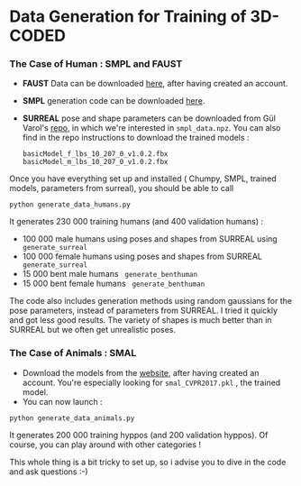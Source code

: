 # Data Generation for Training of 3D-CODED



### The Case of Human : SMPL and FAUST



* **FAUST** Data can be downloaded [here](http://faust.is.tue.mpg.de/challenge/Inter-subject_challenge/datasets), after having created an account.

* **SMPL** generation code can be downloaded [here](http://smpl.is.tue.mpg.de/).

* **SURREAL** pose and shape parameters can be downloaded from Gül Varol's [repo](https://github.com/gulvarol/surreal), in which we're interested in ```smpl_data.npz```. You can also find in the repo instructions to download the trained models :


  ```
  basicModel_f_lbs_10_207_0_v1.0.2.fbx
  basicModel_m_lbs_10_207_0_v1.0.2.fbx
  ```

Once you have everything set up and installed ( Chumpy, SMPL, trained models, parameters from surreal), you should be able to call 

```shell
python generate_data_humans.py
```

It generates 230 000 training humans (and 400 validation humans) :

- 100 000 male humans using poses and shapes from SURREAL using ``` generate_surreal```
- 100 000 female humans using poses and shapes from SURREAL ``` generate_surreal```
- 15 000 bent male humans ``` generate_benthuman```
- 15 000 bent female humans ``` generate_benthuman```



The code also includes generation methods using random gaussians for the pose parameters, instead of parameters from SURREAL. I tried it quickly and got less good results. The variety of shapes is much better than in SURREAL but we often get unrealistic poses. 



### The Case of Animals : SMAL

* Download the models from the [website](http://smal.is.tue.mpg.de/), after having created an account. You're especially looking for ``` smal_CVPR2017.pkl ``` , the trained model.
* You can now launch : 

```shell
python generate_data_animals.py
```

It generates 200 000 training hyppos (and 200 validation hyppos). Of course, you can play around with other categories !



This whole thing is a bit tricky to set up, so i advise you to dive in the code and ask questions :-)